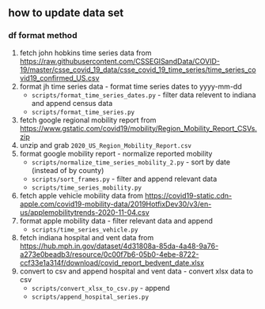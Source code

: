## how to update data set
### df format method
  1. fetch john hobkins time series data from https://raw.githubusercontent.com/CSSEGISandData/COVID-19/master/csse_covid_19_data/csse_covid_19_time_series/time_series_covid19_confirmed_US.csv
  2. format jh time series data
    - format time series dates to yyyy-mm-dd
      - `scripts/format_time_series_dates.py`
    - filter data relevent to indiana and append census data
      - `scripts/format_time_series.py`
  3. fetch google regional mobility report from https://www.gstatic.com/covid19/mobility/Region_Mobility_Report_CSVs.zip
  4. unzip and grab `2020_US_Region_Mobility_Report.csv`
  5. format google mobility report
    - normalize reported mobility
      - `scripts/normalize_time_series_mobility_2.py`
    - sort by date (instead of by county)
      - `scripts/sort_frames.py`
    - filter and append relevant data
      - `scripts/time_series_mobility.py`
  6. fetch apple vehicle mobility data from https://covid19-static.cdn-apple.com/covid19-mobility-data/2019HotfixDev30/v3/en-us/applemobilitytrends-2020-11-04.csv
  7. format apple mobility data
    - filter relevant data and append
      - `scripts/time_series_vehicle.py`
  8. fetch indiana hospital and vent data from https://hub.mph.in.gov/dataset/4d31808a-85da-4a48-9a76-a273e0beadb3/resource/0c00f7b6-05b0-4ebe-8722-ccf33e1a314f/download/covid_report_bedvent_date.xlsx
  9. convert to csv and append hospital and vent data
    - convert xlsx data to csv
      - `scripts/convert_xlsx_to_csv.py`
    - append
      - `scripts/append_hospital_series.py`
    